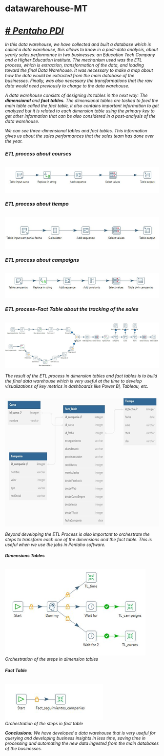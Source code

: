 # datawarehouse-MT

<h1><a href="https://sourceforge.net/projects/pentaho/" target="blank" rel="noopener noreferrer"># <i>Pentaho PDI<i></a></h1>

In this data warehouse, we have collected and built a database which is called a data warehouse, this allows to know in a post-data analysis, about yearly sales performance in two businesses: an Education Tech Company and a Higher Education Institute.
The mechanism used was the ETL process, which is extraction, transformation of the data, and loading toward the final Data Warehouse. It was necessary to make a map about how the data would be extracted from the main database of the businesses. Finally, was also necessary the transformations that the raw data would need previously to charge to the data warehouse.

A data warehouse consists of designing its tables in the next way: The **dimensional** and **fact tables**. The dimensional tables are tasked to feed the main table called the fact table, it also contains important information to get analyzed but it is related to each dimension table using the primary key to get other information that can be also considered in a post-analysis of the data warehouse.

We can see three-dimensional tables and fact tables. This information gives us about the sales performances that the sales team has done over the year.

<h3>ETL process about courses</h3>
</br>
  <img src="Images_Project/3. ETL_curso.JPG" alt="">
  
<h3>ETL process about tiempo</h3>
</br>
  <img src="Images_Project/2. ETL_Tiempo.JPG" alt="">
  
<h3>ETL process about campaigns</h3>
</br>
  <img src="Images_Project/4. ETL_campania.JPG" alt="">
  
<h3>ETL process-Fact Table about the tracking of the sales</h3>
</br>
  <img src="Images_Project/1. ETL_Fact_Seguimiento.JPG" >

The result of the ETL process in dimension tables and fact tables is to build the final data warehouse which is very useful at the time to develop visualizations of key metrics in dashboards like Power BI, Tableau, etc.

</br>
  <img src="Images_Project/data-warehouse.jpg" alt="" width="600" height="420" class="center">   

Beyond developing the ETL Process is also important to orchestrate the steps to transform each one of the dimensions and the fact table. This is useful when we use the jobs in Pentaho software.

<h4> Dimensions Tables </h4>
</br>
  <img src="Images_Project/Job_ETL_dim.JPG" alt=""> 
 </br> Orchestration of the steps in dimension tables

<h4> Fact Table </h4>
</br>
  <img src="Images_Project/Job_ETL_fact.JPG" alt="">
 </br> Orchestration of the steps in fact table </br>

**Conclusions:** We have developed a data warehouse that is very useful for querying and developing business insights in less time, saving time in processing and automating the new data ingested from the main databases of the businesses.
